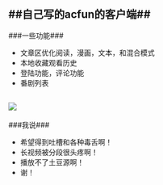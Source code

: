 ##自己写的acfun的客户端##
---

###一些功能###
* 文章区优化阅读，漫画，文本，和混合模式
* 本地收藏观看历史
* 登陆功能，评论功能
* 番剧列表

<a href="https://play.google.com/store/apps/details?id=tv.avfun"><img src="http://www.android.com/images/brand/get_it_on_play_logo_large.png"/></a>
---

###我说###
 * 希望得到吐槽和各种毒舌啊！
 * 长视频被分段很头疼啊！
 * 播放不了土豆源啊！
 * 谢！


